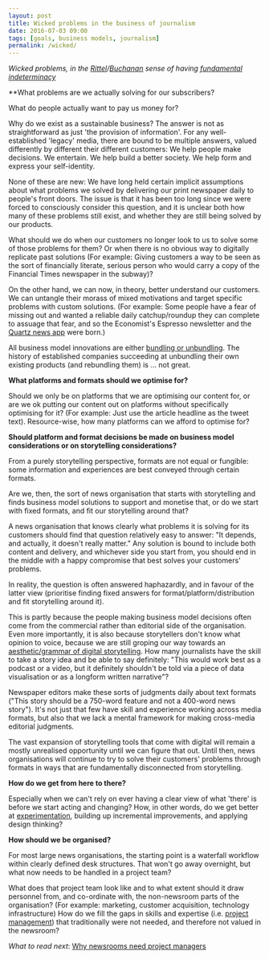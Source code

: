 ```yaml
---
layout: post
title: Wicked problems in the business of journalism
date: 2016-07-03 09:00
tags: [goals, business models, journalism]
permalink: /wicked/
---
```


_Wicked problems, in the [Rittel](https://en.wikipedia.org/wiki/Horst_Rittel)/[Buchanan](https://en.wikipedia.org/wiki/Richard_Buchanan_(academic)) sense of having [fundamental indeterminacy](http://www.coop2012.files.wordpress.com/2012/01/buchanan_wicked_problems.pdf)_

**What problems are we actually solving for our subscribers?

What do people actually want to pay us money for?

Why do we exist as a sustainable business? The answer is not as straightforward as just 'the provision of information'. For any well-established 'legacy' media, there are bound to be multiple answers, valued differently by different their different customers: We help people make decisions. We entertain. We help build a better society. We help form and express your self-identity. 

None of these are new: We have long held certain implicit assumptions about what problems we solved by delivering our print newspaper daily to people's front doors. The issue is that it has been too long since we were forced to consciously consider this question, and it is unclear both how many of these problems still exist, and whether they are still being solved by our products.

What should we do when our customers no longer look to us to solve some of those problems for them? Or when there is no obvious way to digitally replicate past solutions (For example: Giving customers a way to be seen as the sort of financially literate, serious person who would carry a copy of the Financial Times newspaper in the subway)?

On the other hand, we can now, in theory, better understand our customers. We can untangle their morass of mixed motivations and target specific problems with custom solutions. (For example: Some people have a fear of missing out and wanted a reliable daily catchup/roundup they can complete to assuage that fear, and so the Economist's Espresso newsletter and the [Quartz news app](../2016/02/quartz-news-app) were born.)

All business model innovations are either [bundling or unbundling](https://hbr.org/2014/07/marc-andreessen-and-jim-barksdale-on-how-to-make-money/). The history of established companies succeeding at unbundling their own existing products (and rebundling them) is &hellip; not great.

**What platforms and formats should we optimise for?** 

Should we only be on platforms that we are optimising our content for, or are we ok putting our content out on platforms without specifically optimising for it? (For example: Just use the article headline as the tweet text). Resource-wise, how many platforms can we afford to optimise for?

**Should platform and format decisions be made on business model considerations or on storytelling considerations?**

From a purely storytelling perspective, formats are not equal or fungible: some information and experiences are best conveyed through certain formats. 

Are we, then, the sort of news organisation that starts with storytelling and finds business model solutions to support and monetise that, or do we start with fixed formats, and fit our storytelling around that?

A news organisation that knows clearly what problems it is solving for its customers should find that question relatively easy to answer: "It depends, and actually, it doesn't really matter." Any solution is bound to include both content and delivery, and whichever side you start from, you should end in the middle with a happy compromise that best solves your customers' problems.

In reality, the question is often answered haphazardly, and in favour of the latter view (prioritise finding fixed answers for format/platform/distribution and fit storytelling around it). 

This is partly because the people making business model decisions often come from the commercial rather than editorial side of the organisation. Even more importantly, it is also because storytellers don't know what opinion to voice, because we are still groping our way towards an [aesthetic/grammar of digital storytelling](/history/). How many journalists have the skill to take a story idea and be able to say definitely: "This would work best as a podcast or a video, but it definitely shouldn't be told via a piece of data visualisation or as a longform written narrative"? 

Newspaper editors make these sorts of judgments daily about text formats ("This story should be a 750-word feature and not a 400-word news story"). It's not just that few have skill and experience working across media formats, but also that we lack a mental framework for making cross-media editorial judgments.

The vast expansion of storytelling tools that come with digital will remain a mostly unrealised opportunity until we can figure that out. Until then, news organisations will continue to try to solve their customers' problems through formats in ways that are fundamentally disconnected from storytelling.

**How do we get from here to there?**

Especially when we can't rely on ever having a clear view of what 'there' is before we start acting and changing? How, in other words, do we get better at [experimentation](/experiments/), building up incremental improvements, and applying design thinking?

**How should we be organised?**

For most large news organisations, the starting point is a waterfall workflow within clearly defined desk structures. That won't go away overnight, but what now needs to be handled in a project team? 

What does that project team look like and to what extent should it draw personnel from, and co-ordinate with, the non-newsroom parts of the organisation? (For example: marketing, customer acquisition, technology infrastructure) 
How do we fill the gaps in skills and expertise (i.e. [project management](/editors/)) that traditionally were not needed, and therefore not valued in the newsroom?

*What to read next*: [Why newsrooms need project managers](/project-managers/)
